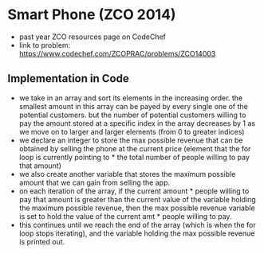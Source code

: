 # Smart Phone (ZCO 2014)

* past year ZCO resources page on CodeChef
* link to problem: https://www.codechef.com/ZCOPRAC/problems/ZCO14003

## Implementation in Code

* we take in an array and sort its elements in the increasing order. the smallest amount in this array can be payed by every single one of the potential customers. but the number of potential customers willing to pay the amount stored at a specific index in the array decreases by 1 as we move on to larger and larger elements (from 0 to greater indices)
* we declare an integer to store the max possible revenue that can be obtained by selling the phone at the current price (element that the for loop is currently pointing to * the total number of people willing to pay that amount)
* we also create another variable that stores the maximum possible amount that we can gain from selling the app.
* on each iteration of the array, if the current amount * people willing to pay that amount is greater than the current value of the variable holding the maximum possible revenue, then the max possible revenue variable is set to hold the value of the current amt * people willing to pay.
* this continues until we reach the end of the array (which is when the for loop stops iterating), and the variable holding the max possible revenue is printed out.